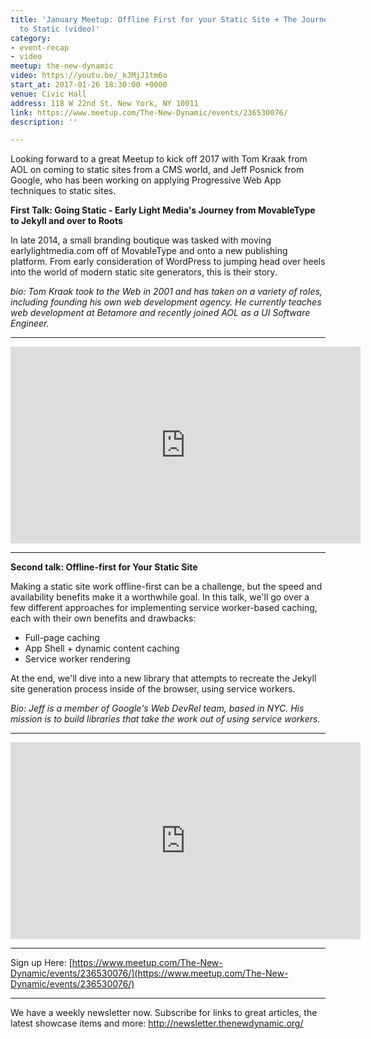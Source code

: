 ```yaml
---
title: 'January Meetup: Offline First for your Static Site + The Journey from CMS
  to Static (video)'
category:
- event-recap
- video
meetup: the-new-dynamic
video: https://youtu.be/_kJMjJ1tm6o
start_at: 2017-01-26 18:30:00 +0000
venue: Civic Hall
address: 118 W 22nd St. New York, NY 10011
link: https://www.meetup.com/The-New-Dynamic/events/236530076/
description: ''

---
```

Looking forward to a great Meetup to kick off 2017 with Tom Kraak from AOL on coming to static sites from a CMS world, and Jeff Posnick from Google, who has been working on applying Progressive Web App techniques to static sites.

**First Talk: Going Static - Early Light Media's Journey from MovableType to Jekyll and over to Roots**

In late 2014, a small branding boutique was tasked with moving earlylightmedia.com off of MovableType and onto a new publishing platform. From early consideration of WordPress to jumping head over heels into the world of modern static site generators, this is their story.

*bio: Tom Kraak took to the Web in 2001 and has taken on a variety of roles, including founding his own web development agency. He currently teaches web development at Betamore and recently joined AOL as a UI Software Engineer.*

---

  <div class="embed-container">
    <iframe width="560" height="315" src="https://www.youtube.com/embed/y2I6lIcr5Ig" frameborder="0" allowfullscreen></iframe>
  </div>

---

**Second talk: Offline-first for Your Static Site**

Making a static site work offline-first can be a challenge, but the speed and availability benefits make it a worthwhile goal. In this talk, we'll go over a few different approaches for implementing service worker-based caching, each with their own benefits and drawbacks:

* Full-page caching
* App Shell + dynamic content caching
* Service worker rendering

At the end, we'll dive into a new library that attempts to recreate the Jekyll site generation process inside of the browser, using service workers.

*Bio: Jeff is a member of Google's Web DevRel team, based in NYC. His mission is to build libraries that take the work out of using service workers.*

---

<div class="embed-container">
  <iframe width="560" height="315" src="https://www.youtube.com/embed/_kJMjJ1tm6o" frameborder="0" allowfullscreen></iframe>
</div>

---

Sign up Here: [https://www.meetup.com/The-New-Dynamic/events/236530076/](https://www.meetup.com/The-New-Dynamic/events/236530076/)

---

We have a weekly newsletter now. Subscribe for links to great articles, the latest showcase items and more: http://newsletter.thenewdynamic.org/
